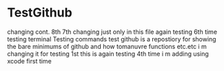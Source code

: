 TestGithub
==========

changing cont. 8th
7th changing just only in this file
again testing 6th time
testing terminal
Testing commands
test github is a repostiory for showing the bare minimums of github and how tomanuvre functions etc.etc
i m changing it for testing 1st
this is again testing 4th time
i m adding using xcode first time 
